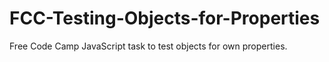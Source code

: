 # FCC-Testing-Objects-for-Properties
Free Code Camp JavaScript task to test objects for own properties.
